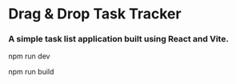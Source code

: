 # Drag & Drop Task Tracker
### A simple task list application built using React and Vite.



npm run dev

npm run build
